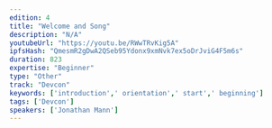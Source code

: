 ```yaml
---
edition: 4
title: "Welcome and Song"
description: "N/A"
youtubeUrl: "https://youtu.be/RWwTRvKig5A"
ipfsHash: "QmesmR2gDwA2QSeb95Ydonx9xmNvk7ex5oDrJviG4F5m6s"
duration: 823
expertise: "Beginner"
type: "Other"
track: "Devcon"
keywords: ['introduction',' orientation',' start',' beginning']
tags: ['Devcon']
speakers: ['Jonathan Mann']
---
```

